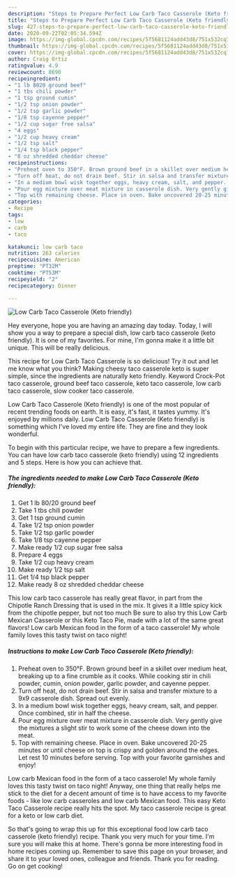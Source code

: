 ```yaml
---
description: "Steps to Prepare Perfect Low Carb Taco Casserole (Keto friendly)"
title: "Steps to Prepare Perfect Low Carb Taco Casserole (Keto friendly)"
slug: 427-steps-to-prepare-perfect-low-carb-taco-casserole-keto-friendly
date: 2020-09-22T02:05:34.594Z
image: https://img-global.cpcdn.com/recipes/5f5681124add43d8/751x532cq70/low-carb-taco-casserole-keto-friendly-recipe-main-photo.jpg
thumbnail: https://img-global.cpcdn.com/recipes/5f5681124add43d8/751x532cq70/low-carb-taco-casserole-keto-friendly-recipe-main-photo.jpg
cover: https://img-global.cpcdn.com/recipes/5f5681124add43d8/751x532cq70/low-carb-taco-casserole-keto-friendly-recipe-main-photo.jpg
author: Craig Ortiz
ratingvalue: 4.9
reviewcount: 8690
recipeingredient:
- "1 lb 8020 ground beef"
- "1 tbs chili powder"
- "1 tsp ground cumin"
- "1/2 tsp onion powder"
- "1/2 tsp garlic powder"
- "1/8 tsp cayenne pepper"
- "1/2 cup sugar free salsa"
- "4 eggs"
- "1/2 cup heavy cream"
- "1/2 tsp salt"
- "1/4 tsp black pepper"
- "8 oz shredded cheddar cheese"
recipeinstructions:
- "Preheat oven to 350°F. Brown ground beef in a skillet over medium heat, breaking up to a fine crumble as it cooks. While cooking stir in chili powder, cumin, onion powder, garlic powder, and cayenne pepper."
- "Turn off heat, do not drain beef. Stir in salsa and transfer mixture to a 9x9 casserole dish. Spread out evenly."
- "In a medium bowl wisk together eggs, heavy cream, salt, and pepper. Once combined, stir in half the cheese."
- "Pour egg mixture over meat mixture in casserole dish. Very gently give the mixtures a slight stir to work some of the cheese down into the meat."
- "Top with remaining cheese. Place in oven. Bake uncovered 20-25 minutes or until cheese on top is crispy and golden around the edges. Let rest 10 minutes before serving. Top with your favorite garnishes and enjoy!"
categories:
- Recipe
tags:
- low
- carb
- taco

katakunci: low carb taco 
nutrition: 263 calories
recipecuisine: American
preptime: "PT32M"
cooktime: "PT53M"
recipeyield: "2"
recipecategory: Dinner

---
```



![Low Carb Taco Casserole (Keto friendly)](https://img-global.cpcdn.com/recipes/5f5681124add43d8/751x532cq70/low-carb-taco-casserole-keto-friendly-recipe-main-photo.jpg)

Hey everyone, hope you are having an amazing day today. Today, I will show you a way to prepare a special dish, low carb taco casserole (keto friendly). It is one of my favorites. For mine, I'm gonna make it a little bit unique. This will be really delicious.

This recipe for Low Carb Taco Casserole is so delicious! Try it out and let me know what you think? Making cheesy taco casserole keto is super simple, since the ingredients are naturally keto friendly. Keyword Crock-Pot taco casserole, ground beef taco casserole, keto taco casserole, low carb taco casserole, slow cooker taco casserole.

Low Carb Taco Casserole (Keto friendly) is one of the most popular of recent trending foods on earth. It is easy, it's fast, it tastes yummy. It's enjoyed by millions daily. Low Carb Taco Casserole (Keto friendly) is something which I've loved my entire life. They are fine and they look wonderful.


To begin with this particular recipe, we have to prepare a few ingredients. You can have low carb taco casserole (keto friendly) using 12 ingredients and 5 steps. Here is how you can achieve that.

<!--inarticleads1-->

##### The ingredients needed to make Low Carb Taco Casserole (Keto friendly):

1. Get 1 lb 80/20 ground beef
1. Take 1 tbs chili powder
1. Get 1 tsp ground cumin
1. Take 1/2 tsp onion powder
1. Take 1/2 tsp garlic powder
1. Take 1/8 tsp cayenne pepper
1. Make ready 1/2 cup sugar free salsa
1. Prepare 4 eggs
1. Take 1/2 cup heavy cream
1. Make ready 1/2 tsp salt
1. Get 1/4 tsp black pepper
1. Make ready 8 oz shredded cheddar cheese


This low carb taco casserole has really great flavor, in part from the Chipotle Ranch Dressing that is used in the mix. It gives it a little spicy kick from the chipotle pepper, but not too much Be sure to also try this Low Carb Mexican Casserole or this Keto Taco Pie, made with a lot of the same great flavors! Low carb Mexican food in the form of a taco casserole! My whole family loves this tasty twist on taco night! 

<!--inarticleads2-->

##### Instructions to make Low Carb Taco Casserole (Keto friendly):

1. Preheat oven to 350°F. Brown ground beef in a skillet over medium heat, breaking up to a fine crumble as it cooks. While cooking stir in chili powder, cumin, onion powder, garlic powder, and cayenne pepper.
1. Turn off heat, do not drain beef. Stir in salsa and transfer mixture to a 9x9 casserole dish. Spread out evenly.
1. In a medium bowl wisk together eggs, heavy cream, salt, and pepper. Once combined, stir in half the cheese.
1. Pour egg mixture over meat mixture in casserole dish. Very gently give the mixtures a slight stir to work some of the cheese down into the meat.
1. Top with remaining cheese. Place in oven. Bake uncovered 20-25 minutes or until cheese on top is crispy and golden around the edges. Let rest 10 minutes before serving. Top with your favorite garnishes and enjoy!


Low carb Mexican food in the form of a taco casserole! My whole family loves this tasty twist on taco night! Anyway, one thing that really helps me stick to the diet for a decent amount of time is to have access to my favorite foods - like low carb casseroles and low carb Mexican food. This easy Keto Taco Casserole recipe really hits the spot. My taco casserole recipe is great for a keto or low carb diet. 

So that's going to wrap this up for this exceptional food low carb taco casserole (keto friendly) recipe. Thank you very much for your time. I'm sure you will make this at home. There's gonna be more interesting food in home recipes coming up. Remember to save this page on your browser, and share it to your loved ones, colleague and friends. Thank you for reading. Go on get cooking!
